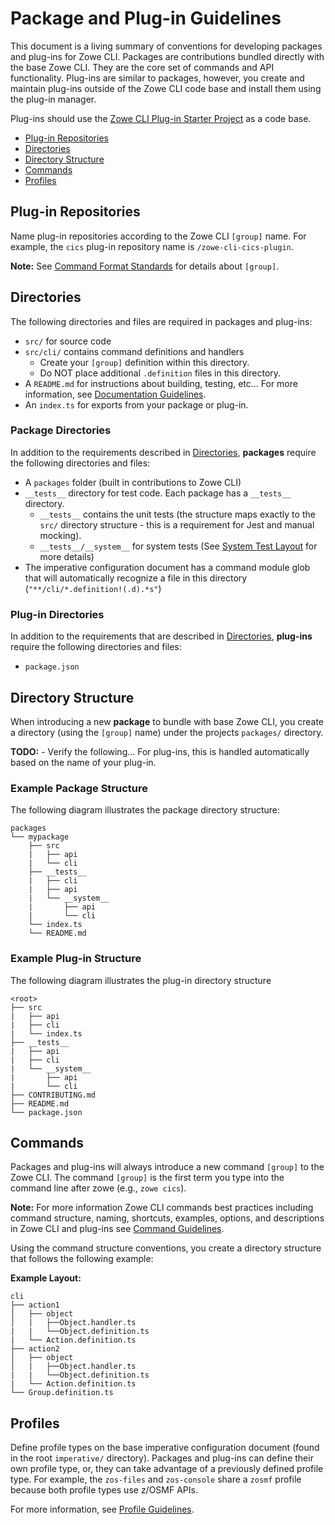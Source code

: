 # Package and Plug-in Guidelines
This document is a living summary of conventions for developing packages and plug-ins for Zowe CLI. Packages are contributions bundled directly with the base Zowe CLI. They are the core set of commands and API functionality. Plug-ins are similar to packages, however, you create and maintain plug-ins outside of the Zowe CLI code base and install them using the plug-in manager.

Plug-ins should use the [Zowe CLI Plug-in Starter Project](https://github.com/zowe/zowe-cli-sample-plugin) as a code base.

- [Plug-in Repositories](#plug-in-repositories)
- [Directories](#directories)
- [Directory Structure](#directory-structure)
- [Commands](#commands)
- [Profiles](#profiles)

## Plug-in Repositories

Name plug-in repositories according to the Zowe CLI `[group]` name. For example, the `cics` plug-in repository name is `/zowe-cli-cics-plugin`.

**Note:** See [Command Format Standards](CommandFormatStandards.md) for details about `[group]`.

## Directories

The following directories and files are required in packages and plug-ins:

- `src/` for source code
- `src/cli/` contains command definitions and handlers
  - Create your `[group]` definition within this directory.
  - Do NOT place additional `.definition` files in this directory. 
- A `README.md` for instructions about building, testing, etc... For more information, see [Documentation Guidelines](../CONTRIBUTING.md#documentation-guidelines).
- An `index.ts` for exports from your package or plug-in.

### Package Directories

In addition to the requirements described in [Directories](#directories), **packages** require the following directories and files:
- A `packages` folder (built in contributions to Zowe CLI)
- `__tests__` directory for test code. Each package has a `__tests__` directory.
  - `__tests__` contains the unit tests (the structure maps exactly to the `src/` directory structure - this is a requirement for Jest and manual mocking).
  - `__tests__/__system__` for system tests (See [System Test Layout](TESTING.md#system-test-layout) for more details)
- The imperative configuration document has a command module glob that will automatically recognize a file in this directory (`"**/cli/*.definition!(.d).*s"`)


### Plug-in Directories
In addition to the requirements that are described in [Directories](#directories), **plug-ins** require the following directories and files:

- `package.json`

## Directory Structure
When introducing a new **package** to bundle with base Zowe CLI, you create a directory (using the `[group]` name) under the projects `packages/` directory. 

**TODO:** - Verify the following...
For plug-ins, this is handled automatically based on the name of your plug-in.

### Example Package Structure
The following diagram illustrates the package directory structure:

```
packages
└── mypackage
    ├── src
    |   ├── api 
    |   └── cli
    ├── __tests__
    |   ├── cli 
    |   ├── api
    |   └── __system__
    |       ├── api 
    |       └── cli
    └── index.ts
    └── README.md
```

### Example Plug-in Structure
The following diagram illustrates the plug-in directory structure

```
<root>
├── src
|   ├── api 
|   ├── cli
|   └── index.ts
├── __tests__
|   ├── api
|   ├── cli
|   └── __system__
|       ├── api 
|       └── cli
├── CONTRIBUTING.md
├── README.md
└── package.json
```

## Commands
Packages and plug-ins will always introduce a new command `[group]` to the Zowe CLI. The command `[group]` is the first term you type into the command line after zowe (e.g., `zowe cics`). 

**Note:** For more information Zowe CLI commands best practices including command structure, naming, shortcuts, examples, options, and descriptions in Zowe CLI and plug-ins see [Command Guidelines](CommandFormatStandards.md).

Using the command structure conventions, you create a directory structure that follows the following example:

**Example Layout:**
```
cli
├── action1
│   ├── object 
│   |   ├──Object.handler.ts
|   |   └──Object.definition.ts
|   └── Action.definition.ts
├── action2
│   ├── object 
│   |   ├──Object.handler.ts
|   |   └──Object.definition.ts
|   └── Action.definition.ts
└── Group.definition.ts
```

## Profiles 
Define profile types on the base imperative configuration document (found in the root `imperative/` directory). Packages and plug-ins can define their own profile type, or, they can take advantage of a previously defined profile type. For example, the `zos-files` and `zos-console` share a `zosmf` profile because both profile types use z/OSMF APIs.

For more information, see [Profile Guidelines](ProfileGuidelines.md).
